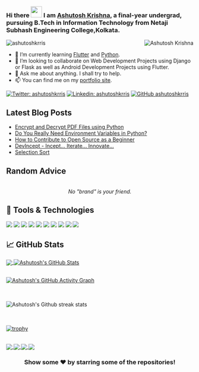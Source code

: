 ### Hi there <img src="https://raw.githubusercontent.com/MartinHeinz/MartinHeinz/master/wave.gif" width="30px"> I am [Ashutosh Krishna](http://ashutoshkrris.herokuapp.com), a final-year undergrad, pursuing B.Tech in Information Technology from Netaji Subhash Engineering College,Kolkata.

<img align="right" alt="Ashutosh Krishna" src="https://i.imgur.com/Dg5p9rR.png" />

<p align="left"> <img src="https://komarev.com/ghpvc/?username=ashutoshkrris&label=Views&color=blue&style=plastic" alt="ashutoshkrris" /> </p>
<!--😊
**ashutoshkrris/ashutoshkrris** is a ✨ _special_ ✨ repository because its `README.md` (this file) appears on your GitHub profile. -->

- 🌱 I’m currently learning [Flutter](https://flutter.dev/) and [Python](https://python.org/).
- 👯 I’m looking to collaborate on Web Development Projects using Django or Flask as well as Android Development Projects using Flutter.
- 💬 Ask me about anything. I shall try to help.
- 📫 You can find me on my [portfolio site](https://ashutoshkrris.tk).
<!-- links to your social media accounts -->
[![Twitter: ashutoshkrris](https://img.shields.io/twitter/follow/ashutoshkrris?style=social)](https://twitter.com/ashutoshkrris)
[![Linkedin: ashutoshkrris](https://img.shields.io/badge/-ashutoshkkris-blue?style=flat-square&logo=Linkedin&logoColor=white&link=https://www.linkedin.com/in/ashutoshkrris/)](https://www.linkedin.com/in/ashutoshkrris/)
[![GitHub ashutoshkrris](https://img.shields.io/github/followers/ashutoshkrris?label=follow&style=social)](https://github.com/ashutoshkrris)


## Latest Blog Posts

<!-- BLOG-POST-LIST:START -->
- [Encrypt and Decrypt PDF Files using Python](http://iread.ga/posts/52/encrypt-and-decrypt-pdf-files-using-python)
- [Do You Really Need Environment Variables in Python?](http://iread.ga/posts/49/do-you-really-need-environment-variables-in-python)
- [How to Contribute to Open Source as a Beginner](http://iread.ga/posts/48/how-to-contribute-to-open-source-as-a-beginner)
- [DevIncept - Incept... Iterate... Innovate...](http://iread.ga/posts/47/devincept-incept-iterate-innovate)
- [Selection Sort](http://iread.ga/posts/46/selection-sort)
<!-- BLOG-POST-LIST:END -->

## Random Advice

<!-- ADVICE:START -->
<p align="center"><br><i>No "brand" is your friend.</i><br></p>
<!-- ADVICE:END -->


## 🔧 Tools & Technologies
![](https://img.shields.io/badge/OS-Windows-informational?style=flat&logo=windows&logoColor=white&color=2bbc8a)
![](https://img.shields.io/badge/Editor-VS_Code-informational?style=flat&logo=vs-code&logoColor=white&color=2bbc8a)
![](https://img.shields.io/badge/Editor-Android_Studio-informational?style=flat&logo=android-studio&logoColor=green&color=2bbc8a)
![](https://img.shields.io/badge/Code-Python-informational?style=flat&logo=python&logoColor=white&color=2bbc8a)
![](https://img.shields.io/badge/Code-Django-informational?style=flat&logo=django&logoColor=white&color=2bbc8a)
![](https://img.shields.io/badge/Code-C_Language-informational?style=flat&logo=c&logoColor=white&color=2bbc8a)
![](https://img.shields.io/badge/Tools-Node_JS-informational?style=flat&logo=node.js&logoColor=green&color=2bbc8a)
![](https://img.shields.io/badge/Code-Flutter-informational?style=flat&logo=flutter&logoColor=blue&color=2bbc8a)
![](https://img.shields.io/badge/Tools-PostgreSQL-informational?style=flat&logo=postgresql&logoColor=white&color=2bbc8a)
![](https://img.shields.io/badge/Tools-MongoDb-informational?style=flat&logo=mongodb&logoColor=green&color=2bbc8a)


## &#x1f4c8; GitHub Stats

<a href="https://github.com/ashutoshkrris/ashutoshkrris">
  <img align="center" src="https://github-readme-stats.vercel.app/api/top-langs/?username=ashutoshkrris&hide=java,html&title_color=ffffff&text_color=c9cacc&icon_color=2bbc8a&bg_color=1d1f21" />
</a>
<a href="https://github.com/ashutoshkrris/ashutoshkrris">
  <img align="center" src="https://github-readme-stats.vercel.app/api?username=ashutoshkrris&show_icons=true&line_height=27&count_private=true&title_color=ffffff&text_color=c9cacc&icon_color=2bbc8a&bg_color=1d1f21" alt="Ashutosh's GitHub Stats" />
</a>
<br/><br/>

[![Ashutosh's GitHub Activity Graph](https://activity-graph.herokuapp.com/graph?username=ashutoshkrris&theme=rogue)](https://github.com/ashutoshkrris)


<br/><br/>
![Ashutosh's Github streak stats](https://github-readme-streak-stats.herokuapp.com/?user=ashutoshkrris) 

<br><br>
[![trophy](https://github-profile-trophy.vercel.app/?username=ashutoshkrris)](https://github.com/ryo-ma/github-profile-trophy)

<br/>
<a href="https://github.com/ashutoshkrris/COVID-19-Analysis">
  <img align="center" src="https://github-readme-stats.vercel.app/api/pin/?username=ashutoshkrris&repo=COVID-19-Analysis&title_color=ffffff&text_color=c9cacc&icon_color=2bbc8a&bg_color=1d1f21" />
</a> 

<a href="https://github.com/ashutoshkrris/iRead">
  <img align="center" src="https://github-readme-stats.vercel.app/api/pin/?username=ashutoshkrris&repo=iRead&title_color=ffffff&text_color=c9cacc&icon_color=2bbc8a&bg_color=1d1f21" />
</a> 

<a href="https://github.com/ashutoshkrris/Amazon-Price-Tracker">
  <img align="center" src="https://github-readme-stats.vercel.app/api/pin/?username=ashutoshkrris&repo=Amazon-Price-Tracker&title_color=ffffff&text_color=c9cacc&icon_color=2bbc8a&bg_color=1d1f21" />
</a> 

<a href="https://github.com/ashutoshkrris/YouTube-Trending-Videos-Analysis">
  <img align="center" src="https://github-readme-stats.vercel.app/api/pin/?username=ashutoshkrris&repo=YouTube-Trending-Videos-Analysis&title_color=ffffff&text_color=c9cacc&icon_color=2bbc8a&bg_color=1d1f21" />
</a>

<div align="center">

<h3> Show some ❤️ by starring some of the repositories! </h3>

</div>
